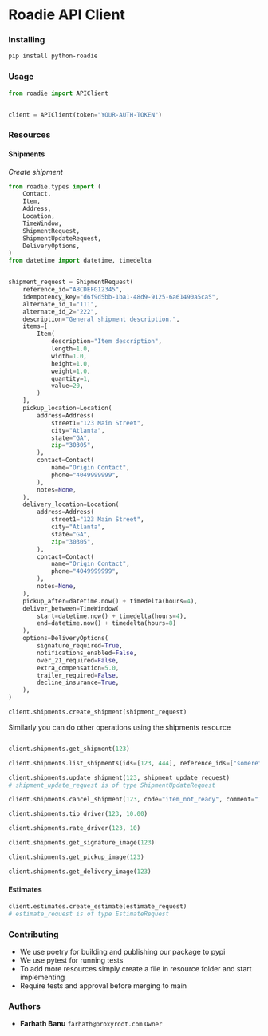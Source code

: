# Roadie API Client

### Installing

```bash
pip install python-roadie
```

### Usage

```python
from roadie import APIClient


client = APIClient(token="YOUR-AUTH-TOKEN")
```

### Resources

#### Shipments

_Create shipment_

```python
from roadie.types import (
    Contact,
    Item,
    Address,
    Location,
    TimeWindow,
    ShipmentRequest,
    ShipmentUpdateRequest,
    DeliveryOptions,
)
from datetime import datetime, timedelta


shipment_request = ShipmentRequest(
    reference_id="ABCDEFG12345",
    idempotency_key="d6f9d5bb-1ba1-48d9-9125-6a61490a5ca5",
    alternate_id_1="111",
    alternate_id_2="222",
    description="General shipment description.",
    items=[
        Item(
            description="Item description",
            length=1.0,
            width=1.0,
            height=1.0,
            weight=1.0,
            quantity=1,
            value=20,
        )
    ],
    pickup_location=Location(
        address=Address(
            street1="123 Main Street",
            city="Atlanta",
            state="GA",
            zip="30305",
        ),
        contact=Contact(
            name="Origin Contact",
            phone="4049999999",
        ),
        notes=None,
    ),
    delivery_location=Location(
        address=Address(
            street1="123 Main Street",
            city="Atlanta",
            state="GA",
            zip="30305",
        ),
        contact=Contact(
            name="Origin Contact",
            phone="4049999999",
        ),
        notes=None,
    ),
    pickup_after=datetime.now() + timedelta(hours=4),
    deliver_between=TimeWindow(
        start=datetime.now() + timedelta(hours=4),
        end=datetime.now() + timedelta(hours=8)
    ),
    options=DeliveryOptions(
        signature_required=True,
        notifications_enabled=False,
        over_21_required=False,
        extra_compensation=5.0,
        trailer_required=False,
        decline_insurance=True,
    ),
)

client.shipments.create_shipment(shipment_request)
```

Similarly you can do other operations using the shipments resource
```python

client.shipments.get_shipment(123)

client.shipments.list_shipments(ids=[123, 444], reference_ids=["someref-id"])

client.shipments.update_shipment(123, shipment_update_request)
# shipment_update_request is of type ShipmentUpdateRequest

client.shipments.cancel_shipment(123, code="item_not_ready", comment="Its not ready to be picked")

client.shipments.tip_driver(123, 10.00)

client.shipments.rate_driver(123, 10)

client.shipments.get_signature_image(123)

client.shipments.get_pickup_image(123)

client.shipments.get_delivery_image(123)
```
#### Estimates

```python
client.estimates.create_estimate(estimate_request)
# estimate_request is of type EstimateRequest
```

### Contributing

- We use poetry for building and publishing our package to pypi
- We use pytest for running tests
- To add more resources simply create a file in resource folder and start implementing
- Require tests and approval before merging to main

### Authors

- **Farhath Banu** `farhath@proxyroot.com` `Owner`

